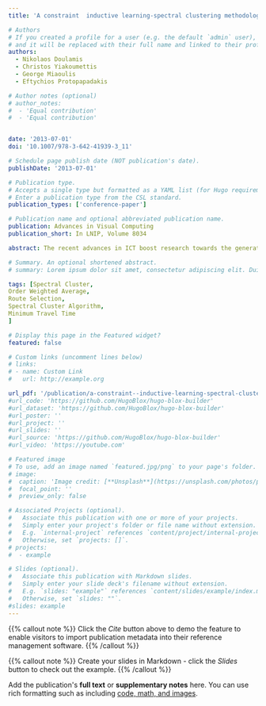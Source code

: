 ```yaml
---
title: 'A constraint  inductive learning-spectral clustering methodology for personalized 3D navigation'

# Authors
# If you created a profile for a user (e.g. the default `admin` user), write the username (folder name) here
# and it will be replaced with their full name and linked to their profile.
authors:
  - Nikolaos Doulamis
  - Christos Yiakoumettis
  - George Miaoulis
  - Eftychios Protopapadakis

# Author notes (optional)
# author_notes:
#  - 'Equal contribution'
#  - 'Equal contribution'


date: '2013-07-01'
doi: '10.1007/978-3-642-41939-3_11'

# Schedule page publish date (NOT publication's date).
publishDate: '2013-07-01'

# Publication type.
# Accepts a single type but formatted as a YAML list (for Hugo requirements).
# Enter a publication type from the CSL standard.
publication_types: ['conference-paper']

# Publication name and optional abbreviated publication name.
publication: Advances in Visual Computing
publication_short: In LNIP, Volume 8034

abstract: The recent advances in ICT boost research towards the generation of personalized Geographical Information Systems (p-GIS). It is clear that selection of a route based only on geometrical criteria, i.e., the route of the shortest distance or the minimum travel time, very rarely coincides with a “satisfactory itinerary” that respects users’ preferences, that is their desires to navigate through buildings or places of his/her own particular interest. Additionally, 3D navigation gains more popularity compared with 2D approaches especially in virtual tourist and cultural heritage applications. In a p-GIS, user’s preferences can be set manually or automatically. In an automatic architecture, user preferences are expressed as a set of weights that regulate the degree of importance on the route selection process and on line learning strategies are exploited to adjust the weights. In this paper, the on-line learning strategy exploits information fed back to the system about the relevance of user’s preferences judgments given in a form of pair-wise comparisons. Then, we use a constraint fusion methodology for the dynamic modeling of user’s preference in a 3D navigation system. The method exploits an active inductive learning approach that is combined with an adaptive spectral clustering scheme in order to avoid smoothing during the weight adjustment process.

# Summary. An optional shortened abstract.
# summary: Lorem ipsum dolor sit amet, consectetur adipiscing elit. Duis posuere tellus ac convallis placerat. Proin tincidunt magna sed ex sollicitudin condimentum.

tags: [Spectral Cluster,
Order Weighted Average,
Route Selection,
Spectral Cluster Algorithm,
Minimum Travel Time
]

# Display this page in the Featured widget?
featured: false

# Custom links (uncomment lines below)
# links:
# - name: Custom Link
#   url: http://example.org

url_pdf: '/publication/a-constraint--inductive-learning-spectral-clustering-methodology-for-personalized-3d-navigation/conference-paper.pdf'
#url_code: 'https://github.com/HugoBlox/hugo-blox-builder'
#url_dataset: 'https://github.com/HugoBlox/hugo-blox-builder'
#url_poster: ''
#url_project: ''
#url_slides: ''
#url_source: 'https://github.com/HugoBlox/hugo-blox-builder'
#url_video: 'https://youtube.com'

# Featured image
# To use, add an image named `featured.jpg/png` to your page's folder.
# image:
#  caption: 'Image credit: [**Unsplash**](https://unsplash.com/photos/pLCdAaMFLTE)'
#  focal_point: ''
#  preview_only: false

# Associated Projects (optional).
#   Associate this publication with one or more of your projects.
#   Simply enter your project's folder or file name without extension.
#   E.g. `internal-project` references `content/project/internal-project/index.md`.
#   Otherwise, set `projects: []`.
# projects:
#  - example

# Slides (optional).
#   Associate this publication with Markdown slides.
#   Simply enter your slide deck's filename without extension.
#   E.g. `slides: "example"` references `content/slides/example/index.md`.
#   Otherwise, set `slides: ""`.
#slides: example
---
```


{{% callout note %}}
Click the _Cite_ button above to demo the feature to enable visitors to import publication metadata into their reference management software.
{{% /callout %}}

{{% callout note %}}
Create your slides in Markdown - click the _Slides_ button to check out the example.
{{% /callout %}}

Add the publication's **full text** or **supplementary notes** here. You can use rich formatting such as including [code, math, and images](https://docs.hugoblox.com/content/writing-markdown-latex/).
